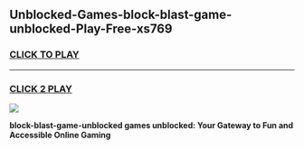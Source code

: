 
## Unblocked-Games-block-blast-game-unblocked-Play-Free-xs769
<h3>
<a href="https://premium76.site?title=block-blast-game-unblocked&ref=10A">CLICK TO PLAY</a></h3>
<hr>

<h3>
<a href="https://premium76.site?title=block-blast-game-unblocked&ref=10A">CLICK 2 PLAY</a>
  
</h3>

<a href="https://premium76.site?title=block-blast-game-unblocked&ref=10A"><img src="https://clearcache.store/games.png"></a>


**block-blast-game-unblocked games unblocked: Your Gateway to Fun and Accessible Online Gaming**
